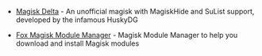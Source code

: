 -   [Magisk Delta](http://huskydg.github.io/magisk-files) - An unofficial magisk with MagiskHide and SuList support, developed by the infamous HuskyDG

-   [Fox Magisk Module Manager](https://github.com/Fox2Code/FoxMagiskModuleManager) - Magisk Module Manager to help you download and install Magisk modules

